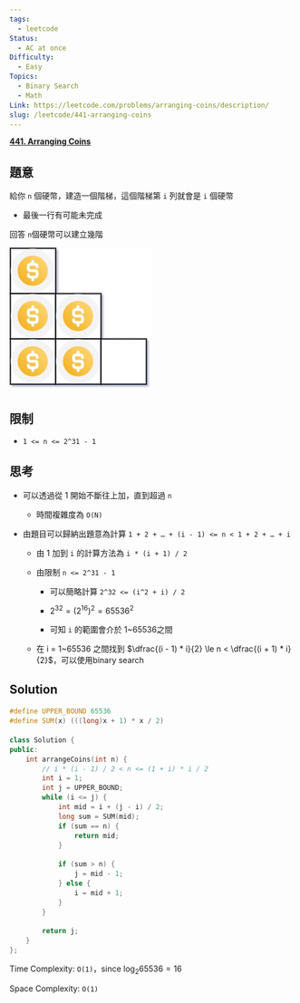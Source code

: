 ```yaml
---
tags:
  - leetcode
Status:
  - AC at once
Difficulty:
  - Easy
Topics:
  - Binary Search
  - Math
Link: https://leetcode.com/problems/arranging-coins/description/
slug: /leetcode/441-arranging-coins
---
```

**[441\. Arranging Coins](https://leetcode.com/problems/arranging-coins/)**

## 題意

給你 `n` 個硬幣，建造一個階梯，這個階梯第 `i` 列就會是 `i` 個硬幣

- 最後一行有可能未完成

回答 `n`個硬幣可以建立幾階

![image.png](./assets/441.%20Arranging%20Coins-assets.png)

## 限制

- `1 <= n <= 2^31 - 1`

## 思考

- 可以透過從 1 開始不斷往上加，直到超過 `n`

   - 時間複雜度為 `O(N)`

- 由題目可以歸納出題意為計算 `1 + 2 + … + (i - 1) <= n < 1 + 2 + … + i`

   - 由 1 加到 `i` 的計算方法為 `i * (i + 1) / 2`

   - 由限制 `n <= 2^31 - 1`

      - 可以簡略計算 `2^32 <= (i^2 + i) / 2`

      - $2^{32}=(2^{16})^{2}=65536^2$

      - 可知 `i` 的範圍會介於 1\~65536之間

   - 在 i = 1\~65536 之間找到 $\dfrac{(i - 1) * i}{2} \le n < \dfrac{(i + 1) * i}{2}$，可以使用binary search

## Solution

```cpp
#define UPPER_BOUND 65536
#define SUM(x) (((long)x + 1) * x / 2)

class Solution {
public:
    int arrangeCoins(int n) {
        // i * (i - 1) / 2 < n <= (1 + i) * i / 2
        int i = 1;
        int j = UPPER_BOUND;
        while (i <= j) {
            int mid = i + (j - i) / 2;
            long sum = SUM(mid);
            if (sum == n) {
                return mid;
            }

            if (sum > n) {
                j = mid - 1;
            } else {
                i = mid + 1;
            }
        }

        return j;
    }
};
```



Time Complexity: `O(1)`，since $\log_{2}{65536}=16$

Space Complexity: `O(1)`